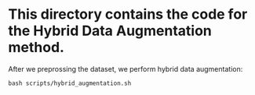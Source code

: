 # This directory contains the code for the Hybrid Data Augmentation method. 
After we preprossing the dataset, we perform hybrid data augmentation: 
```shell
bash scripts/hybrid_augmentation.sh 
```

